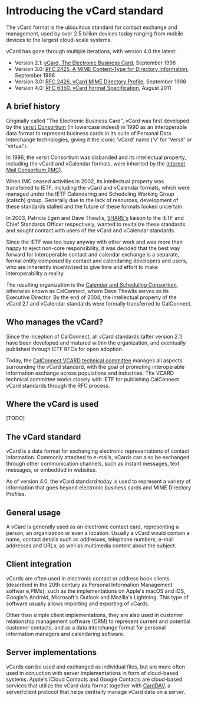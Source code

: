 # Introducing the vCard standard

The vCard format is the ubiquitous standard for contact exchange and
management, used by over 2.5 billion devices today ranging from mobile
devices to the largest cloud-scale systems.

vCard has gone through multiple iterations, with version 4.0 the latest:

* Version 2.1: [vCard, The Electronic Business Card](https://www.imc.org/pdi/vcard-21.txt), September 1996
* Version 3.0: [RFC 2425, A MIME Content-Type for Directory Information](https://tools.ietf.org/html/rfc2425), September 1998
* Version 3.0: [RFC 2426, vCard MIME Directory Profile](https://tools.ietf.org/html/rfc2426), September 1998
* Version 4.0: [RFC 6350, vCard Format Specification](https://tools.ietf.org/html/rfc6350), August 2011


## A brief history

Originally called "The Electronic Business Card", vCard was first
developed by the [versit Consortium](https://en.wikipedia.org/wiki/Versit_Consortium)
(in lowercase indeed) in 1990 as an interoperable data format to
represent business cards in its suite of Personal Data Interchange
technologies, giving it the iconic 'vCard' name ('v' for 'Versit' or
'virtual').

In 1996, the versit Consortium was disbanded and its intellectual property,
including the vCard and vCalendar formats, were inherited by the
[Internet Mail Consortium (IMC)](https://en.wikipedia.org/wiki/Internet_Mail_Consortium).

When IMC ceased activities in 2002, its intellectual property was
transferred to IETF, including the vCard and vCalendar formats, which
were managed under the IETF Calendaring and Scheduling Working Group
(calsch) group.  Generally due to the lack of resources, development of
these standards stalled and the future of these formats looked
uncertain.

In 2003, Patricia Egen and Dave Thewlis, [SHARE's](<https://en.wikipedia.org/wiki/SHARE_(computing)>)
liaison to the IETF and Chief Standards Officer respectively, wanted to
revitalize these standards and sought contact with users of the vCard
and vCalendar standards.

Since the IETF was too busy anyway with
other work and was more than happy to eject non-core responsibility, it
was decided that the best way forward for interoperable contact and
calendar exchange is a separate, formal entity composed by contact and
calendaring developers and users, who are inherently incentivized to
give time and effort to make interoperability a reality.

The resulting organization is the [Calendar and Scheduling
Consortium](https://www.calconnect.org), otherwise known as CalConnect,
where Dave Thewlis serves as its Executive Director.
By the end of 2004, the intellectual property of the vCard 2.1 and
vCalendar standards were formally transferred to CalConnect.


## Who manages the vCard?

Since the inception of CalConnect, all vCard standards (after version
2.1) have been developed and matured within the organization, and
eventually published through IETF RFCs for open adoption.

Today, the [CalConnect VCARD technical committee](https://www.calconnect.org/about/technical-committees/vcard-technical-committee)
manages all aspects surrounding the vCard standard, with the goal of
promoting interoperable information exchange across populations and
industries. The VCARD technical committee works closely with IETF for
publishing CalConnect vCard standards through the RFC process.


## Where the vCard is used

[TODO]

## The vCard standard

vCard is a data format for exchanging electronic representations of
contact information. Commonly attached to e-mails, vCards can also be
exchanged through other communication channels, such as instant
messages, text messages, or embedded in websites.

As of version 4.0, the vCard standard today is used to represent a
variety of information that goes beyond electronic business cards and
MIME Directory Profiles.


## General usage

A vCard is generally used as an electronic contact card, representing a
person, an organization or even a location. Usually a vCard would
contain a name, contact details such as addresses, telephone numbers,
e-mail addresses and URLs, as well as multimedia content about the
subject.


## Client integration

vCards are often used in electronic contact or address book clients
(described in the 20th century as Personal Information Management
softwar e,PIMs), such as the implementations on Apple's macOS and
iOS, Google's Android, Microsoft's Outlook and Mozilla's Lightning. This
type of software usually allows importing and exporting of vCards.

Other than simple client implementations, they are also used in customer
relationship management software (CRM) to represent current and
potential customer contacts, and as a data interchange format for
personal information managers and calendaring software.


## Server implementations

vCards can be used and exchanged as individual files, but are more often
used in conjuction with server implementations in form of cloud-based
systems.
Apple's iCloud Contacts and Google Contacts are cloud-based services
that utilize the vCard data format together with
[CardDAV](CalDAV/introduction), a server/client protocol that helps
centrally manage vCard data on a server.



